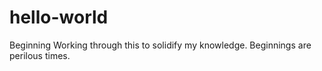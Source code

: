 # hello-world
Beginning
Working through this to solidify my knowledge.  Beginnings are perilous times.  
